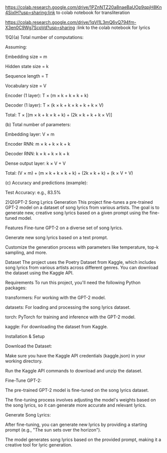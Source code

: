 https://colab.research.google.com/drive/1PZnNTZ20a8naeBaUOp9qpjH8Kn4SixIH?usp=sharing:link to colab notebook for transliteration

https://colab.research.google.com/drive/1qVl1L3mQ6vQ794fm-X3en0C9Wg7ScpVd?usp=sharing :link to the colab notebook for lyrics


1)Q)(a) Total number of computations:

Assuming:

Embedding size = m

Hidden state size = k

Sequence length = T

Vocabulary size = V

Encoder (1 layer):
T × (m × k + k × k + k)

Decoder (1 layer):
T × (k × k + k × k + k + k × V)

Total:
T × [(m × k + k × k + k) + (2k × k + k + k × V)]

(b) Total number of parameters:

Embedding layer: V × m

Encoder RNN: m × k + k × k + k

Decoder RNN: k × k + k × k + k

Dense output layer: k × V + V

Total:
(V × m) + (m × k + k × k + k) + (2k × k + k) + (k × V + V)

(c) Accuracy and predictions (example):

Test Accuracy: e.g., 83.5%




2)Q)GPT-2 Song Lyrics Generation
This project fine-tunes a pre-trained GPT-2 model on a dataset of song lyrics from various artists. The goal is to generate new, creative song lyrics based on a given prompt using the fine-tuned model.

Features
Fine-tune GPT-2 on a diverse set of song lyrics.

Generate new song lyrics based on a text prompt.

Customize the generation process with parameters like temperature, top-k sampling, and more.

Dataset
The project uses the Poetry Dataset from Kaggle, which includes song lyrics from various artists across different genres. You can download the dataset using the Kaggle API.

Requirements
To run this project, you'll need the following Python packages:

transformers: For working with the GPT-2 model.

datasets: For loading and processing the song lyrics dataset.

torch: PyTorch for training and inference with the GPT-2 model.

kaggle: For downloading the dataset from Kaggle.

Installation & Setup

Download the Dataset:

Make sure you have the Kaggle API credentials (kaggle.json) in your working directory.

Run the Kaggle API commands to download and unzip the dataset.

Fine-Tune GPT-2:

The pre-trained GPT-2 model is fine-tuned on the song lyrics dataset.

The fine-tuning process involves adjusting the model's weights based on the song lyrics, so it can generate more accurate and relevant lyrics.

Generate Song Lyrics:

After fine-tuning, you can generate new lyrics by providing a starting prompt (e.g., "The sun sets over the horizon").

The model generates song lyrics based on the provided prompt, making it a creative tool for lyric generation.
